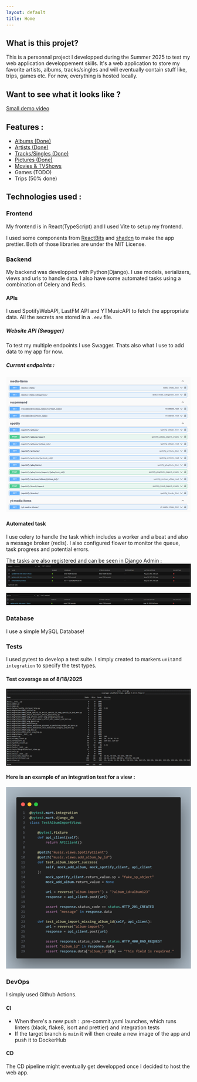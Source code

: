 ```yaml
---
layout: default
title: Home
---
```


## What is this projet?

This is a personnal project I developped during the Summer 2025 to test my web application developpement skills.
It's a web application to store my favorite artists, albums, tracks/singles and will eventually contain stuff like, trips, games etc.
For now, everything is hosted locally.

## Want to see what it looks like ?

[Small demo video](https://youtu.be/SeaWwgdMCVc)

## Features :

- [Albums (Done)](albums/albums.md)
- [Artists (Done)](artists/artists.md)
- [Tracks/Singles (Done)](tracks/tracks.md)
- [Pictures (Done)](pictures/pictures.md)
- [Movies & TVShows](media/media.md)
- Games (TODO)
- Trips (50% done)

## Technologies used :

### Frontend

My frontend is in React(TypeScript) and I used Vite to setup my frontend.

I used some components from [ReactBits](https://github.com/DavidHDev/react-bits) and [shadcn](https://github.com/shadcn-ui/ui) to make the app prettier. Both of those libraries are under the MIT License.

### Backend

My backend was developped with Python(Django). I use models, serializers, views and urls to handle data.
I also have some automated tasks using a combination of Celery and Redis.

#### APIs

I used SpotifyWebAPI, LastFM API and YTMusicAPI to fetch the appropriate data.
All the secrets are stored in a `.env` file.

##### Website API (Swagger)

To test my multiple endpoints I use Swagger. Thats also what I use to add data to my app for now.

##### Current endpoints :

![alt text](endpoints.png)

#### Automated task

I use celery to handle the task which includes a worker and a beat and also a message broker (redis).
I also configured flower to monitor the queue, task progress and potential errors.

The tasks are also registered and can be seen in Django Admin :
![alt text](autoTasks.png)

![alt text](cron.png)

### Database

I use a simple MySQL Database!

### Tests

I used pytest to develop a test suite. I simply created to markers `unit`and `integration` to specify the test types.

#### Test coverage as of 8/18/2025

![alt text](test_coverage.png)

#### Here is an example of an integration test for a view :

![alt text](integration_test_example.png)

### DevOps

I simply used Github Actions.

#### CI

- When there's a new push : .pre-commit.yaml launches, which runs linters (black, flake8, isort and prettier) and integration tests
- If the target branch is `main` it will then create a new image of the app and push it to DockerHub

#### CD

The CD pipeline might eventually get developped once I decided to host the web app.
